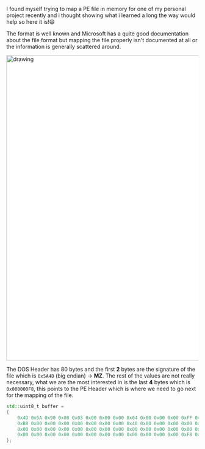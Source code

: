 I found myself trying to map a PE file in memory for one of my personal project recently and i thought showing what i learned a long the way would help so here it is!:smile:

The format is well known and Microsoft has a quite good documentation about the file format but mapping the file properly isn't documented at all or the information is generally scattered around.

<img src="https://upload.wikimedia.org/wikipedia/commons/7/70/Portable_Executable_32_bit_Structure_in_SVG.svg" alt="drawing" width="800" style="background-color: white;"/>

The DOS Header has 80 bytes and the first **2** bytes are the signature of the file which is `0x5A4D` (big endian) -> **MZ**. The rest of the values are not really necessary, what we are the most interested in is the last **4** bytes which is `0x000000F8`, this points to the PE Header which is where we need to go next for the mapping of the file.

```cpp
std::uint8_t buffer = 
{   
	0x4D 0x5A 0x90 0x00 0x03 0x00 0x00 0x00 0x04 0x00 0x00 0x00 0xFF 0xFF 0x00 0x00 
	0xB8 0x00 0x00 0x00 0x00 0x00 0x00 0x00 0x40 0x00 0x00 0x00 0x00 0x00 0x00 0x00 
	0x00 0x00 0x00 0x00 0x00 0x00 0x00 0x00 0x00 0x00 0x00 0x00 0x00 0x00 0x00 0x00 
	0x00 0x00 0x00 0x00 0x00 0x00 0x00 0x00 0x00 0x00 0x00 0x00 0xF8 0x00 0x00 0x00 <--- Pointer to PE Header
};
```
